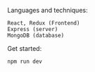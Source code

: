 Languages and techniques:

    React, Redux (Frontend)
    Express (server)
    MongoDB (database)

Get started:
    
    npm run dev

